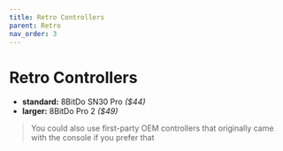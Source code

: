 ```yaml
---
title: Retro Controllers
parent: Retro
nav_order: 3
---
```

# Retro Controllers

- **standard:** 8BitDo SN30 Pro *($44)*
- **larger:** 8BitDo Pro 2 *($49)*

> You could also use first-party OEM controllers that originally came with the console if you prefer that
